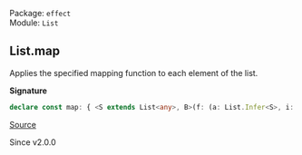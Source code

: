 Package: `effect`<br />
Module: `List`<br />

## List.map

Applies the specified mapping function to each element of the list.

**Signature**

```ts
declare const map: { <S extends List<any>, B>(f: (a: List.Infer<S>, i: number) => B): (self: S) => List.With<S, B>; <S extends List<any>, B>(self: S, f: (a: List.Infer<S>, i: number) => B): List.With<S, B>; }
```

[Source](https://github.com/Effect-TS/effect/tree/main/packages/effect/src/List.ts#L749)

Since v2.0.0